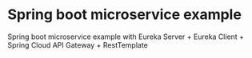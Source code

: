 # Spring boot microservice example

Spring boot microservice example with Eureka Server + Eureka Client + Spring Cloud API Gateway + RestTemplate
